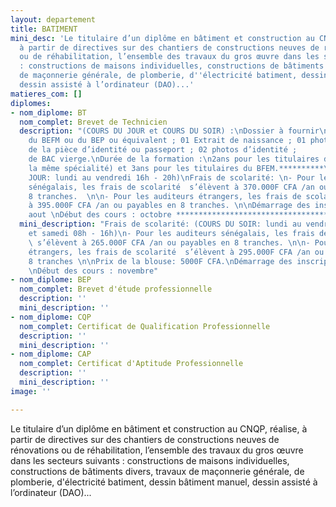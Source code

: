 ```yaml
---
layout: departement
title: BATIMENT
mini_desc: 'Le titulaire d’un diplôme en bâtiment et construction au CNQP, réalise,
  à partir de directives sur des chantiers de constructions neuves de rénovations
  ou de réhabilitation, l’ensemble des travaux du gros œuvre dans les secteurs suivants
  : constructions de maisons individuelles, constructions de bâtiments divers, travaux
  de maçonnerie générale, de plomberie, d''électricité batiment, dessin bâtiment manuel,
  dessin assisté à l’ordinateur (DAO)...'
matieres_com: []
diplomes:
- nom_diplome: BT
  nom_complet: Brevet de Technicien
  description: "(COURS DU JOUR et COURS DU SOIR) :\nDossier à fournir\n01 copie légalisée
    du BEFM ou du BEP ou équivalent ; 01 Extrait de naissance ; 01 photocopie légalisée
    de la pièce d’identité ou passeport ; 02 photos d’identité ;          01 livret
    de BAC vierge.\nDurée de la formation :\n2ans pour les titulaires du BEP (dans
    la même spécialité) et 3ans pour les titulaires du BFEM.**********\n\n(COURS DU
    JOUR: lundi au vendredi 16h - 20h)\nFrais de scolarité: \n- Pour les auditeurs
    sénégalais, les frais de scolarité  s’élèvent à 370.000F CFA /an ou payables en
    8 tranches.  \n\n- Pour les auditeurs étrangers, les frais de scolarité  s’élèvent
    à 395.000F CFA /an ou payables en 8 tranches. \n\nDémarrage des inscriptions :
    aout \nDébut des cours : octobre **********************************\n\n\n\n\n"
  mini_description: "Frais de scolarité: (COURS DU SOIR: lundi au vendredi 16h - 20h
    et samedi 08h - 16h)\n- Pour les auditeurs sénégalais, les frais de scolarité
    \ s’élèvent à 265.000F CFA /an ou payables en 8 tranches. \n\n- Pour les auditeurs
    étrangers, les frais de scolarité  s’élèvent à 295.000F CFA /an ou payables en
    8 tranches \n\nPrix de la blouse: 5000F CFA.\nDémarrage des inscriptions : aout
    \nDébut des cours : novembre"
- nom_diplome: BEP
  nom_complet: Brevet d'étude professionnelle
  description: ''
  mini_description: ''
- nom_diplome: CQP
  nom_complet: Certificat de Qualification Professionnelle
  description: ''
  mini_description: ''
- nom_diplome: CAP
  nom_complet: Certificat d'Aptitude Professionnelle
  description: ''
  mini_description: ''
image: ''

---
```

Le titulaire d’un diplôme en bâtiment et construction au CNQP, réalise, à partir de directives sur des chantiers de constructions neuves de rénovations ou de réhabilitation, l’ensemble des travaux du gros œuvre dans les secteurs suivants : constructions de maisons individuelles, constructions de bâtiments divers, travaux de maçonnerie générale, de plomberie, d'électricité batiment, dessin bâtiment manuel, dessin assisté à l’ordinateur (DAO)...